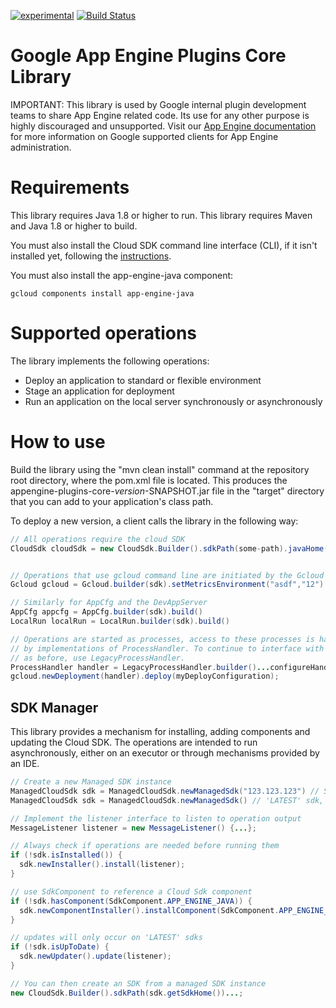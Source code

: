 [![experimental](http://badges.github.io/stability-badges/dist/experimental.svg)](http://github.com/badges/stability-badges)
[![Build Status](https://travis-ci.org/GoogleCloudPlatform/appengine-plugins-core.svg?branch=master)](https://travis-ci.org/GoogleCloudPlatform/appengine-plugins-core)

# Google App Engine Plugins Core Library

IMPORTANT:
This library is used by Google internal plugin development teams to share App Engine
related code.  Its use for any other purpose is highly discouraged and unsupported. Visit our
[App Engine documentation](https://cloud.google.com/appengine/docs/admin-api/) for more information 
on Google supported clients for App Engine administration.
 
# Requirements

This library requires Java 1.8 or higher to run.
This library requires Maven and Java 1.8 or higher to build.

You must also install the Cloud SDK command line interface (CLI), if it isn't installed yet, following the [instructions](https://cloud.google.com/sdk/).

You must also install the app-engine-java component:

    gcloud components install app-engine-java

# Supported operations

The library implements the following operations:

* Deploy an application to standard or flexible environment
* Stage an application for deployment
* Run an application on the local server synchronously or asynchronously

# How to use

Build the library using the "mvn clean install" command at the repository root directory, where the pom.xml file is located. This produces the appengine-plugins-core-*version*-SNAPSHOT.jar file in the "target" directory that you can add to your application's class path.

To deploy a new version, a client calls the library in the following way:

```java
// All operations require the cloud SDK
CloudSdk cloudSdk = new CloudSdk.Builder().sdkPath(some-path).javaHome(some-java-home).build();


// Operations that use gcloud command line are initiated by the Gcloud object.
Gcloud gcloud = Gcloud.builder(sdk).setMetricsEnvironment("asdf","12").setCredentialFile(some-file).build()

// Similarly for AppCfg and the DevAppServer
AppCfg appcfg = AppCfg.builder(sdk).build()
LocalRun localRun = LocalRun.builder(sdk).build()

// Operations are started as processes, access to these processes is handled
// by implementations of ProcessHandler. To continue to interface with processes
// as before, use LegacyProcessHandler.
ProcessHandler handler = LegacyProcessHandler.builder()...configureHandler...build();
gcloud.newDeployment(handler).deploy(myDeployConfiguration);
```

## SDK Manager

This library provides a mechanism for installing, adding components and updating the Cloud SDK. The operations are intended to run asynchronously, either on an executor or through mechanisms provided by an IDE.

```java
// Create a new Managed SDK instance
ManagedCloudSdk sdk = ManagedCloudSdk.newManagedSdk("123.123.123") // SDK fixed at version.
ManagedCloudSdk sdk = ManagedCloudSdk.newManagedSdk() // 'LATEST' sdk, can be updated.

// Implement the listener interface to listen to operation output
MessageListener listener = new MessageListener() {...};

// Always check if operations are needed before running them
if (!sdk.isInstalled()) {
  sdk.newInstaller().install(listener);
}

// use SdkComponent to reference a Cloud Sdk component
if (!sdk.hasComponent(SdkComponent.APP_ENGINE_JAVA)) {
  sdk.newComponentInstaller().installComponent(SdkComponent.APP_ENGINE_JAVA, listener);
}

// updates will only occur on 'LATEST' sdks
if (!sdk.isUpToDate) {
  sdk.newUpdater().update(listener);
}

// You can then create an SDK from a managed SDK instance
new CloudSdk.Builder().sdkPath(sdk.getSdkHome())...;
```
